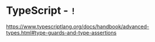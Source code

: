# TypeScript - `!`

<https://www.typescriptlang.org/docs/handbook/advanced-types.html#type-guards-and-type-assertions>
